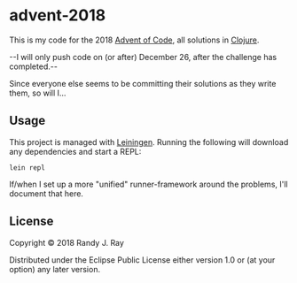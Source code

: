 # advent-2018

This is my code for the 2018 [Advent of Code](https://adventofcode.com/2018), all solutions in [Clojure](https://clojure.org/).

--I will only push code on (or after) December 26, after the challenge has completed.--

Since everyone else seems to be committing their solutions as they write them, so will I...

## Usage

This project is managed with [Leiningen](https://leiningen.org/). Running the following will download any dependencies and start a REPL:

```
lein repl
```

If/when I set up a more "unified" runner-framework around the problems, I'll document that here.

## License

Copyright © 2018 Randy J. Ray

Distributed under the Eclipse Public License either version 1.0 or (at your option) any later version.
